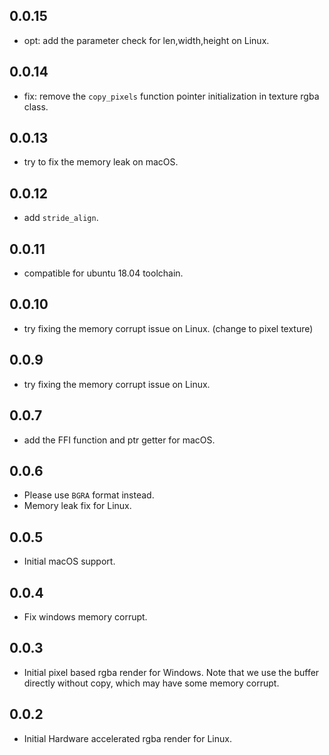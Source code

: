 ## 0.0.15
* opt: add the parameter check for len,width,height on Linux. 

## 0.0.14
* fix: remove the `copy_pixels` function pointer initialization in texture rgba class.

## 0.0.13
* try to fix the memory leak on macOS.

## 0.0.12
* add `stride_align`.

## 0.0.11
* compatible for ubuntu 18.04 toolchain.

## 0.0.10
* try fixing the memory corrupt issue on Linux. (change to pixel texture)

## 0.0.9
* try fixing the memory corrupt issue on Linux.

## 0.0.7
* add the FFI function and ptr getter for macOS.

## 0.0.6
* Please use `BGRA` format instead.
* Memory leak fix for Linux.

## 0.0.5
* Initial macOS support.

## 0.0.4
* Fix windows memory corrupt.

## 0.0.3
* Initial pixel based rgba render for Windows. Note that we use the buffer directly without copy, which may have some memory corrupt.

## 0.0.2

* Initial Hardware accelerated rgba render for Linux.
